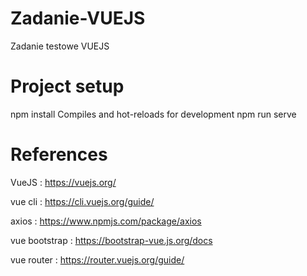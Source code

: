 # Zadanie-VUEJS
Zadanie testowe VUEJS

# Project setup
npm install
Compiles and hot-reloads for development
npm run serve

# References
VueJS : https://vuejs.org/

vue cli : https://cli.vuejs.org/guide/

axios : https://www.npmjs.com/package/axios

vue bootstrap : https://bootstrap-vue.js.org/docs

vue router : https://router.vuejs.org/guide/
